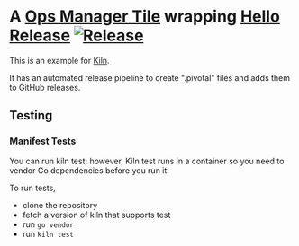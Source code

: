 # A [Ops Manager Tile](https://docs.pivotal.io/tiledev/2-10/index.html) wrapping [Hello Release](https://github.com/releen/hello-release) [![Release](https://github.com/releen/hello-tile/actions/workflows/release.yml/badge.svg)](https://github.com/releen/hello-tile/actions/workflows/release.yml)

This is an example for [Kiln](https://github.com/pivotal-cf/kiln).

It has an automated release pipeline to create ".pivotal" files and adds them to GitHub releases.


## Testing

### Manifest Tests

You can run kiln test; however, Kiln test runs in a container so you need to vendor Go dependencies before you run it.

To run tests,
- clone the repository
- fetch a version of kiln that supports test
- run `go vendor`
- run `kiln test`
